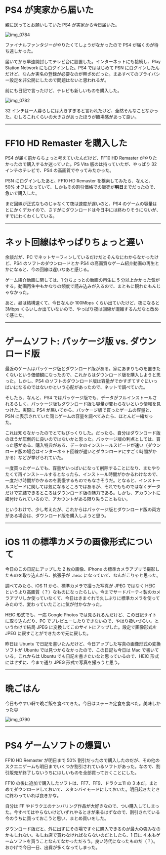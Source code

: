 # PS4 が実家から届いた
親に送ってとお願いしていた PS4 が実家から今日届いた。

![img_0784](/images/2018/03/img_0784.png)

ファイナルファンタジーがやりたくてしょうがなかったので PS4 が届くのが待ち遠しかった。

届いてから早速開封してテレビ台に設置した。インターネットにも接続し、Play Station Network にもログインした。PS4 でははじめて PSN にログインしたんだけど、なんか実名の登録が必要なのが興ざめだった。まあすべてのプライバシー設定を非公開にしたので問題はないと思われるが。

前にも日記で言ったけど、テレビも新しいものを購入した。

![img_0782](/images/2018/03/img_0782.png)

32 インチは一人暮らしには大きすぎると言われたけど、全然そんなことなかった。むしろこれくらいの大きさがあったほうが臨場感があって良い。

***

# FF10 HD Remaster を購入した
PS4 が届く前からちょっと考えていたんだけど、FF10 HD Remaster がやりたかったので購入するか迷っていた。PS Vita 版のは持っていたが、やっぱり 32 インチのテレビで、PS4 の高画質でやってみたかった。

PSN にログインしたあと、FF10 HD Remaster を検索してみたら、なんと、50% オフになっていて、しかもその割引価格での販売が**明日**までだったので、急いで購入した。

まだ回線が正式なものじゃなくて夜は速度が遅いのと、PS4 のゲームの容量はとにかくデカイので、さすがにダウンロードは今日中には終わりそうにないが、すでにわくわくしている。

***

# ネット回線はやっぱりちょっと遅い
余談だが、PC でネットサーフィンしているだけだとそんなにわからなかったけど、PS4 のソフトのダウンロードとか PS4 の高画質なゲーム紹介動画の再生とかになると、今の回線は遅いなあと感じる。

ゲーム紹介動画に関しては、1 分ちょっとの動画の再生に 5 分以上かかった気がする。動画再生中もかなりの頻度で読み込みが入るので、まともに観れたもんじゃなかった。

あと、昼は結構速くて、今日なんか 100Mbps くらい出ていたけど、夜になると 3Mbps くらいしか出ていないので、やっぱり夜は回線が混雑するんだなと改めて感じた。

***

# ゲームソフト: パッケージ版 vs. ダウンロード版
最近のゲームはパッケージ版とダウンロード版がある。家にあまりものを置きたくないという価値観になったので、これからはダウンロード版を購入しようと思った。しかし、PS4 のソフトのダウンロード版は容量がでかすぎてすぐにいっぱいになるのではないかという心配があったので、ネットで調べていた。

そしたら、なんと、PS4 ではパッケージ版でも、データがフルインストールされるらしく、パッケージ版もダウンロード版も容量が変わらないという情報を見つけた。実際に PS4 が届いてから、パッケージ版で買ったゲームの容量と、PSN に表示されていた同じゲームの容量を調べてみたら、ほとんど一緒だった。

これは知らなかったのでとてもびっくりした。だったら、自分はダウンロード版のほうが圧倒的に良いのではないかと思った。パッケージ版の利点としては、買った感がある、購入特典がある、データのインストールスピードが速い（ダウンロード版の場合はインターネット回線が遅いとダウンロードにすごく時間がかかる）などが挙げられていた。

一度買ったゲームでも、容量がいっぱいになって削除することになり、またやりたくて再インストールするとなったら、インストール時間がかかるわけなので、一度だけ時間がかかるのを我慢するものでもなさそうだ。となると、インストールスピードに関しては気になるところではあるが、それでもものではなくデータだけで完結できるところはダウンロード版の魅力である。しかも、アカウントに紐付けられているので、アカウントがある限り失うこともない。

というわけで、少し考えたが、これからはパッケージ版とダウンロード版の両方がある場合は、ダウンロード版を購入しようと思う。

***

# iOS 11 の標準カメラの画像形式について
今日のこの日記にアップした 2 枚の画像、iPhone の標準カメラアプリで撮影したものを取り込んだら、拡張子が `.heic` になっていて、なんだこりゃと思った。

調べてみたら、iOS 11 から、標準カメラで撮った写真が JPEG ではなく HEIC というより高画質（？）なものになったらしい。今までサードパーティ製のカメラアプリしか使っていなくて、今日はきまぐれで久しぶりに標準カメラを使ってみたので、変わっていたことに気が付かなかった。

HEIC 形式でも、一応 Google Photos では見られるんだけど、この日記サイトに取り込んだり、PC でプレビューしたりできないので、やはり扱いづらい。というわけで結局 JPEG に変換してこのサイトにアップした。設定で画像形式を JPEG に戻すことができたので元に戻した。

昨日は Ubuntu で日記を書いたんだけど、今日アップした写真の画像形式の変換ソフトが Ubuntu では見つからなかったので、この日記も今日は Mac で書いている。これからは Ubuntu でも日記を書きたいなと思っているので、HEIC 形式にはせずに、今まで通り JPEG 形式で写真を撮ろうと思う。

***

# 晩ごはん
今日もやすい軒で晩ご飯を食べてきた。今日はステーキ定食を食べた。美味しかった:blush:

![img_0790](/images/2018/03/img_0790.jpg)

***

# PS4 ゲームソフトの爆買い
FF10 HD Remaster が明日まで 50% 割引だったので購入したのだが、その他のスクエニゲームも明日までいくつか割引されているソフトがあった。なので、割引販売が終了しないうちにほしいものを全部買っておくことにした。

FF10 の後に追加で購入したソフトは、FF7、FF9、ドラクエ11 の 3 本だ。まとめてダウンロードしておいて、スタンバイモードにしておいた。明日起きたときに終わっていれば良きかな。

自分は FF やドラクエのナンバリング作品が大好きなので、つい購入してしまった。今すべてはやらないけどいずれやるときが来るはずなので、割引されている今のうちに買っておこうと思い、まとめ買いをした。

ダウンロード版だと、外に出ずにその場ですぐに購入できるのが最大の強みなのかもしれない。もしお店で買わなければならないのだとしたら、1 日に 4 本もゲームソフトを買うことなんてなかっただろう。良い時代になったものだ（？）。おかげで今日一日、出費が多くなってしまった。
